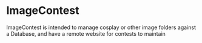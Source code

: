 # ImageContest
ImageContest is intended to manage cosplay or other image folders against a Database, and have a remote website for contests to maintain
